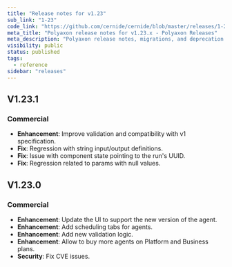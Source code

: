 ```yaml
---
title: "Release notes for v1.23"
sub_link: "1-23"
code_link: "https://github.com/cernide/cernide/blob/master/releases/1-23.md"
meta_title: "Polyaxon release notes for v1.23.x - Polyaxon Releases"
meta_description: "Polyaxon release notes, migrations, and deprecation notes for v1.23.x."
visibility: public
status: published
tags:
  - reference
sidebar: "releases"
---
```


## V1.23.1

### Commercial

- **Enhancement**: Improve validation and compatibility with v1 specification.
- **Fix**: Regression with string input/output definitions.
- **Fix**: Issue with component state pointing to the run's UUID.
- **Fix**: Regression related to params with null values.

## V1.23.0

### Commercial

- **Enhancement**: Update the UI to support the new version of the agent.
- **Enhancement**: Add scheduling tabs for agents.
- **Enhancement**: Add new validation logic.
- **Enhancement**: Allow to buy more agents on Platform and Business plans.
- **Security**: Fix CVE issues.
